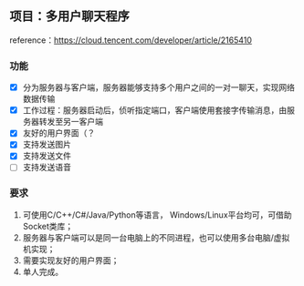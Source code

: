 ## 项目：多用户聊天程序

reference：https://cloud.tencent.com/developer/article/2165410

### 功能

- [x] 分为服务器与客户端，服务器能够支持多个用户之间的一对一聊天，实现网络数据传输
- [x] 工作过程：服务器启动后，侦听指定端口，客户端使用套接字传输消息，由服务器转发至另一客户端
- [x] 友好的用户界面（？
- [x] 支持发送图片
- [x] 支持发送文件
- [ ] 支持发送语音

### 要求

1. 可使用C/C++/C#/Java/Python等语言， Windows/Linux平台均可，可借助Socket类库；
2. 服务器与客户端可以是同一台电脑上的不同进程，也可以使用多台电脑/虚拟机实现；
3. 需要实现友好的用户界面；
4. 单人完成。
